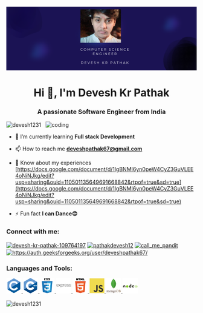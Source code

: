 ![logo](https://github.com/devesh1231/devesh1231/blob/main/Web%20Designer%20Devesh.png)
<h1 align="center">Hi 👋, I'm Devesh Kr Pathak</h1>
<h3 align="center">A passionate Software Engineer from India</h3>
<img align="right" alt="coding" width="400" src="https://camo.githubusercontent.com/40165a147c3dcea0fa1db780bb533fc5f98546ccfb9d5d05ddb2f429277f5348/68747470733a2f2f616e616c7974696373696e6469616d61672e636f6d2f77702d636f6e74656e742f75706c6f6164732f323031382f31322f646576656c6f7065722d6472696262626c652e676966"
<p align="left"> <img src="https://komarev.com/ghpvc/?username=devesh1231&label=Profile%20views&color=0e75b6&style=flat" alt="devesh1231" /> </p>

- 🌱 I’m currently learning **Full stack Development**

- 📫 How to reach me **deveshpathak67@gmail.com**

- 📄 Know about my experiences [https://docs.google.com/document/d/1lgBNMI6yn0peW4CyZ3GuVLEE4oNiNJkg/edit?usp=sharing&ouid=110501135649691668842&rtpof=true&sd=true](https://docs.google.com/document/d/1lgBNMI6yn0peW4CyZ3GuVLEE4oNiNJkg/edit?usp=sharing&ouid=110501135649691668842&rtpof=true&sd=true)

- ⚡ Fun fact **I can Dance😊**

<h3 align="left">Connect with me:</h3>
<p align="left">
<a href="https://linkedin.com/in/devesh-kr-pathak-109764197" target="blank"><img align="center" src="https://raw.githubusercontent.com/rahuldkjain/github-profile-readme-generator/master/src/images/icons/Social/linked-in-alt.svg" alt="devesh-kr-pathak-109764197" height="30" width="40" /></a>
<a href="https://www.codechef.com/users/pathakdevesh12" target="blank"><img align="center" src="https://cdn.jsdelivr.net/npm/simple-icons@3.1.0/icons/codechef.svg" alt="pathakdevesh12" height="30" width="40" /></a>
<a href="https://codeforces.com/profile/call_me_pandit" target="blank"><img align="center" src="https://raw.githubusercontent.com/rahuldkjain/github-profile-readme-generator/master/src/images/icons/Social/codeforces.svg" alt="call_me_pandit" height="30" width="40" /></a>
<a href="https://auth.geeksforgeeks.org/user/https://auth.geeksforgeeks.org/user/deveshpathak67/" target="blank"><img align="center" src="https://raw.githubusercontent.com/rahuldkjain/github-profile-readme-generator/master/src/images/icons/Social/geeks-for-geeks.svg" alt="https://auth.geeksforgeeks.org/user/deveshpathak67/" height="30" width="40" /></a>
</p>

<h3 align="left">Languages and Tools:</h3>
<p align="left"> <a href="https://www.cprogramming.com/" target="_blank" rel="noreferrer"> <img src="https://raw.githubusercontent.com/devicons/devicon/master/icons/c/c-original.svg" alt="c" width="40" height="40"/> </a> <a href="https://www.w3schools.com/cpp/" target="_blank" rel="noreferrer"> <img src="https://raw.githubusercontent.com/devicons/devicon/master/icons/cplusplus/cplusplus-original.svg" alt="cplusplus" width="40" height="40"/> </a> <a href="https://www.w3schools.com/css/" target="_blank" rel="noreferrer"> <img src="https://raw.githubusercontent.com/devicons/devicon/master/icons/css3/css3-original-wordmark.svg" alt="css3" width="40" height="40"/> </a> <a href="https://expressjs.com" target="_blank" rel="noreferrer"> <img src="https://raw.githubusercontent.com/devicons/devicon/master/icons/express/express-original-wordmark.svg" alt="express" width="40" height="40"/> </a> <a href="https://www.w3.org/html/" target="_blank" rel="noreferrer"> <img src="https://raw.githubusercontent.com/devicons/devicon/master/icons/html5/html5-original-wordmark.svg" alt="html5" width="40" height="40"/> </a> <a href="https://developer.mozilla.org/en-US/docs/Web/JavaScript" target="_blank" rel="noreferrer"> <img src="https://raw.githubusercontent.com/devicons/devicon/master/icons/javascript/javascript-original.svg" alt="javascript" width="40" height="40"/> </a> <a href="https://www.mongodb.com/" target="_blank" rel="noreferrer"> <img src="https://raw.githubusercontent.com/devicons/devicon/master/icons/mongodb/mongodb-original-wordmark.svg" alt="mongodb" width="40" height="40"/> </a> <a href="https://nodejs.org" target="_blank" rel="noreferrer"> <img src="https://raw.githubusercontent.com/devicons/devicon/master/icons/nodejs/nodejs-original-wordmark.svg" alt="nodejs" width="40" height="40"/> </a> </p>

<p><img align="center" src="https://github-readme-stats.vercel.app/api/top-langs?username=devesh1231&show_icons=true&locale=en&layout=compact" alt="devesh1231" /></p>
